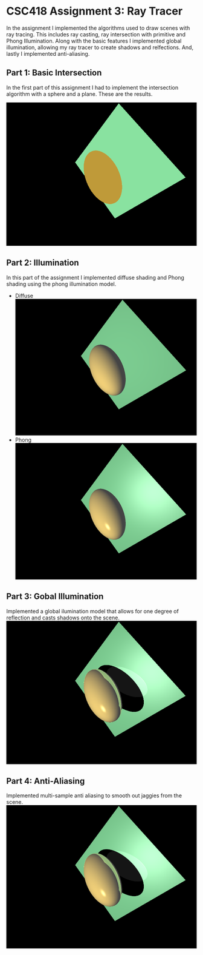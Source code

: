# CSC418 Assignment 3: Ray Tracer
 In the assignment I implemented the algorithms used to draw scenes with ray tracing. This includes ray casting, ray intersection with primitive and Phong Illumination. Along with the basic features I implemented global illumination, allowing my ray tracer to create shadows and relfections. And, lastly I implemented anti-aliasing.
 
 ## Part 1: Basic Intersection
 
 In the first part of this assignment I had to implement the intersection algorithm with a sphere and a plane. These are the results.
 
![Scene Signature2](https://raw.githubusercontent.com/SanchitL/RayTracer/master/images/sig2.bmp)

## Part 2: Illumination

In this part of the assignment I implemented diffuse shading and Phong shading using the phong illumination model.

- Diffuse
![Diffuse](https://raw.githubusercontent.com/SanchitL/RayTracer/master/images/diffuse2.bmp)
- Phong
![Phong](https://raw.githubusercontent.com/SanchitL/RayTracer/master/images/phong2.bmp)

## Part 3: Gobal Illumination

Implemented a global ilumination model that allows for one degree of reflection and casts shadows onto the scene.
![Global](https://raw.githubusercontent.com/SanchitL/RayTracer/master/images/global-illumination.bmp)

## Part 4: Anti-Aliasing

Implemented multi-sample anti aliasing to smooth out jaggies from the scene.
![MSAA](https://raw.githubusercontent.com/SanchitL/RayTracer/master/images/anti-aliasing.bmp)
